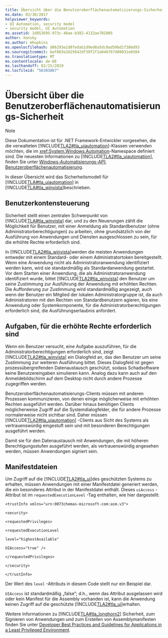 ```yaml
---
title: Übersicht über die Benutzeroberflächenautomatisierungs-Sicherheit
ms.date: 03/30/2017
helpviewer_keywords:
- UI Automation, security model
- security model, UI Automation
ms.assetid: 1d853695-973c-48ae-b382-4132ae702805
author: Xansky
ms.author: mhopkins
ms.openlocfilehash: d86293e2d8fedab1d9ed8a5dc0ad59bd1f386d93
ms.sourcegitcommit: bef803e2025642df39f2f1e046767d89031e0304
ms.translationtype: MT
ms.contentlocale: de-DE
ms.lasthandoff: 02/15/2019
ms.locfileid: "56303867"
---
```

# <a name="ui-automation-security-overview"></a>Übersicht über die Benutzeroberflächenautomatisierungs-Sicherheit
> [!NOTE]
>  Diese Dokumentation ist für .NET Framework-Entwickler vorgesehen, die die verwalteten [!INCLUDE[TLA2#tla_uiautomation](../../../includes/tla2sharptla-uiautomation-md.md)]-Klassen verwenden möchten, die im <xref:System.Windows.Automation>-Namespace definiert sind. Die neuesten Informationen zu [!INCLUDE[TLA2#tla_uiautomation](../../../includes/tla2sharptla-uiautomation-md.md)], finden Sie unter [Windows-Automatisierungs-API: Benutzeroberflächenautomatisierung](https://go.microsoft.com/fwlink/?LinkID=156746).  
  
 In dieser Übersicht wird das Sicherheitsmodell für [!INCLUDE[TLA#tla_uiautomation](../../../includes/tlasharptla-uiautomation-md.md)] in [!INCLUDE[TLA#tla_winvista](../../../includes/tlasharptla-winvista-md.md)]beschrieben.  
  
<a name="User_Account_Control"></a>   
## <a name="user-account-control"></a>Benutzerkontensteuerung  
 Sicherheit stellt einen zentralen Schwerpunkt von [!INCLUDE[TLA#tla_winvista](../../../includes/tlasharptla-winvista-md.md)] dar, und zu den Neuerungen zählt die Möglichkeit für Benutzer, mit einer Anmeldung als Standardbenutzer (ohne Administratorberechtigungen) zu arbeiten, ohne grundsätzlich von der Ausführung von Anwendungen und Diensten ausgeschlossen zu sein, für die erhöhte Rechte erforderlich sind.  
  
 In [!INCLUDE[TLA2#tla_winvista](../../../includes/tla2sharptla-winvista-md.md)]werden die meisten Anwendungen entweder mit einem Standard- oder einem Administratortoken bereitgestellt. Wenn eine Anwendung nicht als Administratoranwendung identifiziert werden kann, wird sie standardmäßig als Standardanwendung gestartet. Vor dem Starten einer Anwendung, die als Administratoranwendung identifiziert wurde, bittet [!INCLUDE[TLA2#tla_winvista](../../../includes/tla2sharptla-winvista-md.md)] den Benutzer um seine Zustimmung zur Ausführung der Anwendung mit erhöhten Rechten. Die Aufforderung zur Zustimmung wird standardmäßig angezeigt, auch wenn der Benutzer ein Mitglied der lokalen Administratorgruppe ist, da auch Administratoren mit den Rechten von Standardbenutzern agieren, bis eine Anwendung oder Systemkomponente, für die Administratorberechtigungen erforderlich sind, die Ausführungserlaubnis anfordert.  
  
<a name="Tasks_Requiring_Higher_Privileges"></a>   
## <a name="tasks-requiring-higher-privileges"></a>Aufgaben, für die erhöhte Rechte erforderlich sind  
 Wenn ein Benutzer versucht, eine Aufgabe auszuführen, für die Administratorberechtigungen erforderlich sind, zeigt [!INCLUDE[TLA2#tla_winvista](../../../includes/tla2sharptla-winvista-md.md)] ein Dialogfeld an, das den Benutzer um seine Zustimmung zur weiteren Ausführung bittet. Dieses Dialogfeld ist gegen prozessübergreifenden Datenaustausch geschützt, sodass Schadsoftware keine Benutzereingaben simulieren kann. Analog dazu kann auch auf den Anmeldebildschirm auf dem Desktop nicht durch andere Prozesse zugegriffen werden.  
  
 Benutzeroberflächenautomatisierungs-Clients müssen mit anderen Prozessen kommunizieren, von denen einige möglicherweise mit erhöhten Rechten ausgeführt werden. Darüber hinaus benötigen Clients möglicherweise Zugriff auf die Systemdialogfelder, die für andere Prozesse normalerweise nicht sichtbar sind. Daher müssen [!INCLUDE[TLA2#tla_uiautomation](../../../includes/tla2sharptla-uiautomation-md.md)] -Clients aus Sicht des Systems als vertrauenswürdig eingestuft sein und mit besonderen Berechtigungen ausgeführt werden.  
  
 Damit sie für den Datenaustausch mit Anwendungen, die mit höheren Berechtigungsstufen ausgeführt werden, als vertrauenswürdig angesehen werden, müssen Anwendungen signiert sein.  
  
<a name="Manifest_Files"></a>   
## <a name="manifest-files"></a>Manifestdateien  
 Um Zugriff auf die [!INCLUDE[TLA2#tla_ui](../../../includes/tla2sharptla-ui-md.md)]des geschützten Systems zu erhalten, müssen Anwendungen mit einer Manifestdatei generiert werden, die ein besonderes Attribut in der Manifestdatei enthält. Dieses `uiAccess` -Attribut ist im `requestedExecutionLevel` -Tag enthalten, wie hier dargestellt:  
  
 `<trustInfo xmlns="urn:0073chemas-microsoft-com:asm.v3">`  
  
 `<security>`  
  
 `<requestedPrivileges>`  
  
 `<requestedExecutionLevel`  
  
 `level="highestAvailable"`  
  
 `UIAccess="true" />`  
  
 `</requestedPrivileges>`  
  
 `</security>`  
  
 `</trustInfo>`  
  
 Der Wert des `level` -Attributs in diesem Code stellt nur ein Beispiel dar.  
  
 `UIAccess` ist standardmäßig „false“; d.h., wenn das Attribut ausgelassen wird oder kein Manifest für die Assembly vorhanden ist, kann die Anwendung keinen Zugriff auf die geschützte [!INCLUDE[TLA2#tla_ui](../../../includes/tla2sharptla-ui-md.md)]erhalten.  
  
 Weitere Informationen zu [!INCLUDE[TLA#tla_longhorn2](../../../includes/tlasharptla-longhorn2-md.md)] Sicherheit, zum Signieren von Anwendungen und zum Erstellen von Assemblymanifesten finden Sie unter [Developer Best Practices and Guidelines for Applications in a Least Privileged Environment](https://docs.microsoft.com/previous-versions/dotnet/articles/aa480150(v=msdn.10)).
